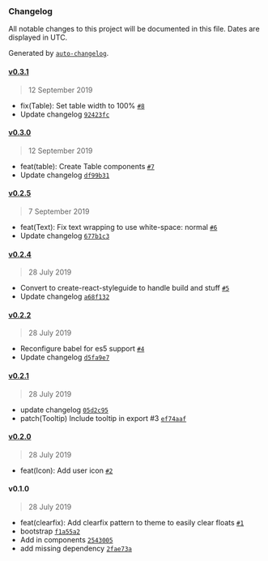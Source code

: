 ### Changelog

All notable changes to this project will be documented in this file. Dates are displayed in UTC.

Generated by [`auto-changelog`](https://github.com/CookPete/auto-changelog).

#### [v0.3.1](https://github.com/WattyRev/react-watty-ui/compare/v0.3.0...v0.3.1)

> 12 September 2019

- fix(Table): Set table width to 100% [`#8`](https://github.com/WattyRev/react-watty-ui/pull/8)
- Update changelog [`92423fc`](https://github.com/WattyRev/react-watty-ui/commit/92423fc5ad4c4d6c77aac3951d2127357be3f70d)

#### [v0.3.0](https://github.com/WattyRev/react-watty-ui/compare/v0.2.5...v0.3.0)

> 12 September 2019

- feat(table): Create Table components [`#7`](https://github.com/WattyRev/react-watty-ui/pull/7)
- Update changelog [`df99b31`](https://github.com/WattyRev/react-watty-ui/commit/df99b315771ab8568aa2db777a26c0d0c7c00ca6)

#### [v0.2.5](https://github.com/WattyRev/react-watty-ui/compare/v0.2.4...v0.2.5)

> 7 September 2019

- feat(Text): Fix text wrapping to use white-space: normal [`#6`](https://github.com/WattyRev/react-watty-ui/pull/6)
- Update changelog [`677b1c3`](https://github.com/WattyRev/react-watty-ui/commit/677b1c30f16d313439ea87d66cad8c708d390374)

#### [v0.2.4](https://github.com/WattyRev/react-watty-ui/compare/v0.2.2...v0.2.4)

> 28 July 2019

- Convert to create-react-styleguide to handle build and stuff [`#5`](https://github.com/WattyRev/react-watty-ui/pull/5)
- Update changelog [`a68f132`](https://github.com/WattyRev/react-watty-ui/commit/a68f1326ed215b5cb7bdc411551e76e07268e911)

#### [v0.2.2](https://github.com/WattyRev/react-watty-ui/compare/v0.2.1...v0.2.2)

> 28 July 2019

- Reconfigure babel for es5 support [`#4`](https://github.com/WattyRev/react-watty-ui/pull/4)
- Update changelog [`d5fa9e7`](https://github.com/WattyRev/react-watty-ui/commit/d5fa9e7f2c70d4d1e4ab3a09851ea9f2a34c1842)

#### [v0.2.1](https://github.com/WattyRev/react-watty-ui/compare/v0.2.0...v0.2.1)

> 28 July 2019

- update changelog [`05d2c95`](https://github.com/WattyRev/react-watty-ui/commit/05d2c95c71354dc8d6c2fe9bb99188d6d28596b0)
- patch(Tooltip) Include tooltip in export #3 [`ef74aaf`](https://github.com/WattyRev/react-watty-ui/commit/ef74aaf652352fb0abb8be194c4068bb6bc538cd)

#### [v0.2.0](https://github.com/WattyRev/react-watty-ui/compare/v0.1.0...v0.2.0)

> 28 July 2019

- feat(Icon): Add user icon [`#2`](https://github.com/WattyRev/react-watty-ui/pull/2)

#### v0.1.0

> 28 July 2019

- feat(clearfix): Add clearfix pattern to theme to easily clear floats [`#1`](https://github.com/WattyRev/react-watty-ui/pull/1)
- bootstrap [`f1a55a2`](https://github.com/WattyRev/react-watty-ui/commit/f1a55a2aeb332886431fd9bf75d6c1c2521b6c6a)
- Add in components [`2543005`](https://github.com/WattyRev/react-watty-ui/commit/25430056372363aa4e137c39a1d98b30ece6395f)
- add missing dependency [`2fae73a`](https://github.com/WattyRev/react-watty-ui/commit/2fae73a84a1494048b13b9cd4b61f219846e6161)
